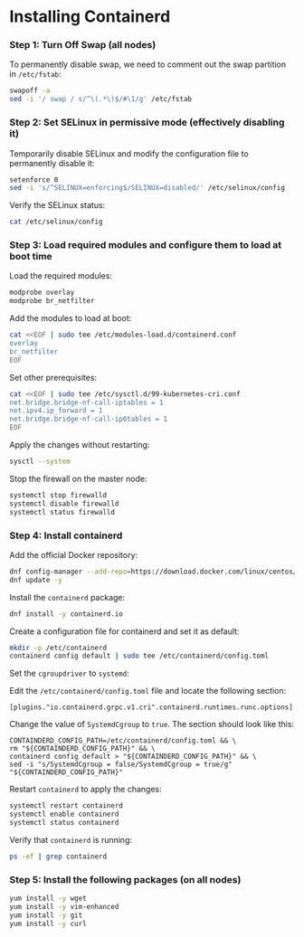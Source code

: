 Installing Containerd
=====================

### Step 1: Turn Off Swap (all nodes)
To permanently disable swap, we need to comment out the swap partition in `/etc/fstab`:

```bash
swapoff -a
sed -i '/ swap / s/^\(.*\)$/#\1/g' /etc/fstab
```

### Step 2: Set SELinux in permissive mode (effectively disabling it)
Temporarily disable SELinux and modify the configuration file to permanently disable it:

```bash
setenforce 0
sed -i 's/^SELINUX=enforcing$/SELINUX=disabled/' /etc/selinux/config
```

Verify the SELinux status:

```bash
cat /etc/selinux/config
```

### Step 3: Load required modules and configure them to load at boot time
Load the required modules:

```bash
modprobe overlay
modprobe br_netfilter
```

Add the modules to load at boot:

```bash
cat <<EOF | sudo tee /etc/modules-load.d/containerd.conf
overlay
br_netfilter
EOF
```

Set other prerequisites:

```bash
cat <<EOF | sudo tee /etc/sysctl.d/99-kubernetes-cri.conf
net.bridge.bridge-nf-call-iptables = 1
net.ipv4.ip_forward = 1
net.bridge.bridge-nf-call-ip6tables = 1
EOF
```

Apply the changes without restarting:

```bash
sysctl --system
```

Stop the firewall on the master node:

```bash
systemctl stop firewalld
systemctl disable firewalld
systemctl status firewalld
```

### Step 4: Install containerd
Add the official Docker repository:

```bash
dnf config-manager --add-repo=https://download.docker.com/linux/centos/docker-ce.repo
dnf update -y
```

Install the `containerd` package:

```bash
dnf install -y containerd.io
```

Create a configuration file for containerd and set it as default:

```bash
mkdir -p /etc/containerd
containerd config default | sudo tee /etc/containerd/config.toml
```

Set the `cgroupdriver` to `systemd`:

Edit the `/etc/containerd/config.toml` file and locate the following section:

```
[plugins."io.containerd.grpc.v1.cri".containerd.runtimes.runc.options]
```

Change the value of `SystemdCgroup` to `true`. The section should look like this:

```
CONTAINDERD_CONFIG_PATH=/etc/containerd/config.toml && \
rm "${CONTAINDERD_CONFIG_PATH}" && \
containerd config default > "${CONTAINDERD_CONFIG_PATH}" && \
sed -i "s/SystemdCgroup = false/SystemdCgroup = true/g"  "${CONTAINDERD_CONFIG_PATH}"
```

Restart `containerd` to apply the changes:

```bash
systemctl restart containerd
systemctl enable containerd
systemctl status containerd
```

Verify that `containerd` is running:

```bash
ps -ef | grep containerd
```

### Step 5: Install the following packages (on all nodes)

```bash
yum install -y wget
yum install -y vim-enhanced
yum install -y git
yum install -y curl
```
